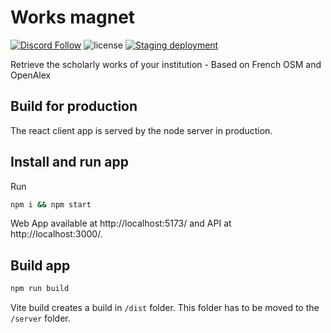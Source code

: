 # Works magnet

[![Discord Follow](https://dcbadge.vercel.app/api/server/RaXZtDua?style=flat)](https://discord.gg/RaXZtDua)
![license](https://img.shields.io/github/license/dataesr/works-magnet)
[![Staging deployment](https://github.com/dataesr/works-magnet/actions/workflows/staging.yml/badge.svg)](https://github.com/dataesr/works-magnet/actions/workflows/staging.yml)


Retrieve the scholarly works of your institution - Based on French OSM and OpenAlex

## Build for production

The react client app is served by the node server in production.

## Install and run app

Run

```sh
npm i && npm start
```

Web App available at http://localhost:5173/ and API at http://localhost:3000/.

## Build app

```sh
npm run build
```

Vite build creates a build in `/dist` folder. This folder has to be moved to the `/server` folder.